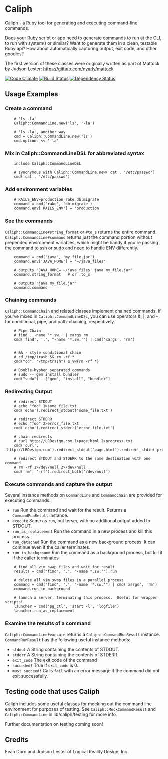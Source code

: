 # Caliph

Caliph - a Ruby tool for generating and executing command-line commands.

Does your Ruby script or app need to generate commands to run at the CLI, to run with system() or similar?  Want to generate them in a clean, testable Ruby api? How about automatically capturing output, exit code, and other goodies?

The first version of these classes were originally written as part of Mattock by Judson Lester:  https://github.com/nyarly/mattock

[![Code Climate](https://codeclimate.com/github/LRDesign/Caliph.png)](https://codeclimate.com/github/LRDesign/Caliph)
[![Build Status](https://travis-ci.org/LRDesign/Caliph.svg?branch=master)](https://travis-ci.org/LRDesign/Caliph)
[![Dependency Status](https://gemnasium.com/LRDesign/Caliph.svg)](https://gemnasium.com/LRDesign/Caliph)


## Usage Examples

### Create a command

```
    # 'ls -la'
    Caliph::CommandLine.new('ls', '-la')

    # 'ls -la', another way
    cmd = Caliph::CommandLine.new('ls')
    cmd.options << '-la'
```

### Mix in Caliph::CommandLineDSL for abbreviated syntax

```
    include Caliph::CommandLineDSL

    # synonymous with Caliph::CommandLine.new('cat', '/etc/passwd')
    cmd('cat', '/etc/passwd')
```

### Add environment variables

```
    # RAILS_ENV=production rake db:migrate
    command = cmd('rake', 'db:migrate')
    command.env['RAILS_ENV'] = 'production
```

### See the commands

`Caliph::CommandLine#string_format` or `#to_s` returns the entire command.  `Caliph::CommandLine#command` returns just the command portion without prepended environment variables, which might be handy if you're passing the command to ssh or sudo and need to handle ENV differently.

```
    command = cmd('java', 'my_file.jar')
    command.env['JAVA_HOME'] = '~/java_files'

    # outputs "JAVA_HOME='~/java_files' java my_file.jar"
    command.string_format   # or .to_s

    # outputs "java my_file.jar"
    command.command
```


### Chaining commands

`Caliph::CommandChain` and related classes implement chained commands.  If you've mixed in `Caliph::CommandLineDSL`, you can use operators &, |, and - for conditional, pipe, and path-chaining, respectively.

```
    # Pipe Chain
    # find . -name '*.sw.' | xargs rm
    cmd('find', '.', "-name '*.sw.'") | cmd('xargs', 'rm')


    # && - style conditional chain
    # cd /tmp/trash && rm -rf *
    cmd("cd", "/tmp/trash") & %w{rm -rf *}

    # Double-hyphen separated commands
    # sudo -- gem install bundler
    cmd("sudo") - ["gem", "install", "bundler"]
```

### Redirecting Output

```
    # redirect STDOUT
    # echo "foo" 1>some_file.txt
    cmd('echo').redirect_stdout('some_file.txt')

    # redirect STDERR
    # echo "foo" 2>error_file.txt
    cmd('echo').redirect_stderr('error_file.txt')

    # chain redirects
    # curl http://LRDesign.com 1>page.html 2>progress.txt
    cmd('curl', 'http://LRDesign.com').redirect_stdout('page.html').redirect_stdin('progress.txt')

    # redirect STDOUT and STDERR to the same destination with one command
    # rm -rf 1>/dev/null 2>/dev/null
    cmd('rm', '-rf').redirect_both('/dev/null')
```

### Execute commands and capture the output

Several instance methods on `CommandLine` and `CommandChain` are provided for executing commands.

* `run` Run the command and wait for the result.  Returns a `CommandRunResult` instance.
* `execute` Same as `run`, but terser, with no additional output added to STDOUT.
* `run_as_replacement`  Run the command in a new process and kill this process.
* `run_detached` Run the command as a new background process.  It can continue even if the caller terminates.
* `run_in_background` Run the command as a background process, but kill it if the caller terminates

```
    # find all vim swap files and wait for result
    results = cmd("find", '.', "-name *.sw.'").run

    # delete all vim swap files in a parallel process
    command = cmd('find', '.', "-name '*.sw.'") | cmd('xargs', 'rm')
    command.run_in_background

    # launch a server, terminating this process.  Useful for wrapper scripts!
    launcher = cmd('pg_ctl', 'start -l', 'logfile')
    launcher.run_as_replacement
```

### Examine the results of a command

`Caliph::CommandLine#execute` returns a `Caliph::CommandRunResult` instance.  `CommandRunResult` has the following useful instance methods:

* `stdout` A String containing the contents of STDOUT.
* `stderr` A String containing the contents of STDERR.
* `exit_code` The exit code of the command
* `succeded?` True if `exit_code` is 0.
* `must_succeed!` Calls `fail` with an error message if the command did not exit successfully.

## Testing code that uses Caliph

Caliph includes some useful classes for mocking out the command line environment for purposes of testing. See `Caliph::MockCommandResult` and `Caliph::CommandLine` in lib/caliph/testing for more info.

Further documentation on testing coming soon!

## Credits

Evan Dorn and Judson Lester of Logical Reality Design, Inc.
